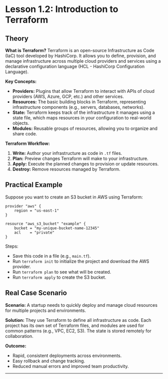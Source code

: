 # Lesson 1.2: Introduction to Terraform

## Theory

**What is Terraform?**
Terraform is an open-source Infrastructure as Code (IaC) tool developed by HashiCorp. It allows you to define, provision, and manage infrastructure across multiple cloud providers and services using a declarative configuration language (HCL - HashiCorp Configuration Language).

**Key Concepts:**
- **Providers:** Plugins that allow Terraform to interact with APIs of cloud providers (AWS, Azure, GCP, etc.) and other services.
- **Resources:** The basic building blocks in Terraform, representing infrastructure components (e.g., servers, databases, networks).
- **State:** Terraform keeps track of the infrastructure it manages using a state file, which maps resources in your configuration to real-world objects.
- **Modules:** Reusable groups of resources, allowing you to organize and share code.

**Terraform Workflow:**
1. **Write:** Author your infrastructure as code in `.tf` files.
2. **Plan:** Preview changes Terraform will make to your infrastructure.
3. **Apply:** Execute the planned changes to provision or update resources.
4. **Destroy:** Remove resources managed by Terraform.

## Practical Example

Suppose you want to create an S3 bucket in AWS using Terraform:
```hcl
provider "aws" {
	region = "us-east-1"
}

resource "aws_s3_bucket" "example" {
	bucket = "my-unique-bucket-name-12345"
	acl    = "private"
}
```
Steps:
- Save this code in a file (e.g., `main.tf`).
- Run `terraform init` to initialize the project and download the AWS provider.
- Run `terraform plan` to see what will be created.
- Run `terraform apply` to create the S3 bucket.

## Real Case Scenario

**Scenario:**
A startup needs to quickly deploy and manage cloud resources for multiple projects and environments.

**Solution:**
They use Terraform to define all infrastructure as code. Each project has its own set of Terraform files, and modules are used for common patterns (e.g., VPC, EC2, S3). The state is stored remotely for collaboration.

**Outcome:**
- Rapid, consistent deployments across environments.
- Easy rollback and change tracking.
- Reduced manual errors and improved team productivity.

---
